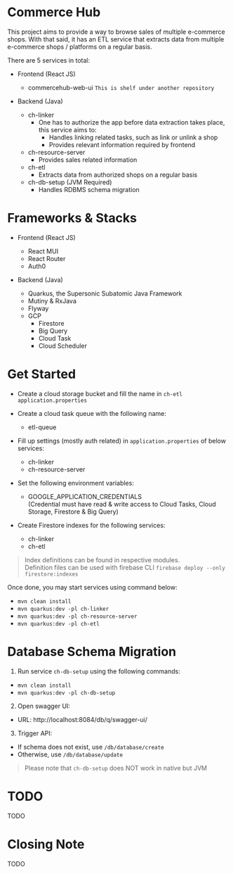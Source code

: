 # Commerce Hub

This project aims to provide a way to browse sales of multiple e-commerce shops.
With that said, it has an ETL service that extracts data from 
multiple e-commerce shops / platforms on a regular basis.

There are 5 services in total:
- Frontend (React JS)
    - commercehub-web-ui `This is shelf under another repository`


- Backend (Java)
    - ch-linker
        - One has to authorize the app before data extraction takes place, this service aims to:
            - Handles linking related tasks, such as link or unlink a shop
            - Provides relevant information required by frontend
    - ch-resource-server
        - Provides sales related information
    - ch-etl
        - Extracts data from authorized shops on a regular basis
    - ch-db-setup (JVM Required)
        - Handles RDBMS schema migration


# Frameworks & Stacks

- Frontend (React JS)
    - React MUI
    - React Router
    - Auth0


- Backend (Java)
    - Quarkus, the Supersonic Subatomic Java Framework
    - Mutiny & RxJava
    - Flyway
    - GCP
        - Firestore
        - Big Query
        - Cloud Task
        - Cloud Scheduler

# Get Started
- Create a cloud storage bucket and fill the name in `ch-etl` `application.properties`


- Create a cloud task queue with the following name:
    - etl-queue


- Fill up settings (mostly auth related) in `application.properties` of below services:
    - ch-linker
    - ch-resource-server


- Set the following environment variables:
    - GOOGLE_APPLICATION_CREDENTIALS<br/>
      (Credential must have read & write access to Cloud Tasks, Cloud Storage, Firestore & Big Query)


- Create Firestore indexes for the following services:
    - ch-linker
    - ch-etl

> Index definitions can be found in respective modules.<br/>
> Definition files can be used with firebase CLI ``` firebase deploy --only firestore:indexes ```

Once done, you may start services using command below:
- ``` mvn clean install ```
- ``` mvn quarkus:dev -pl ch-linker ```
- ``` mvn quarkus:dev -pl ch-resource-server ```
- ``` mvn quarkus:dev -pl ch-etl ```

# Database Schema Migration
1. Run service `ch-db-setup` using the following commands:
- ``` mvn clean install ```
- ``` mvn quarkus:dev -pl ch-db-setup ```

2. Open swagger UI:
- URL: http://localhost:8084/db/q/swagger-ui/

3. Trigger API:
- If schema does not exist, use `/db/database/create`
- Otherwise, use `/db/database/update`

> Please note that `ch-db-setup` does NOT work in native but JVM

# TODO
TODO

# Closing Note
TODO
